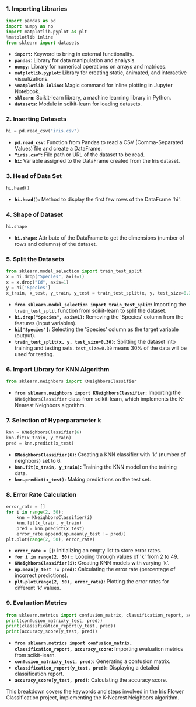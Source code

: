 ### 1. Importing Libraries
```python
import pandas as pd
import numpy as np
import matplotlib.pyplot as plt
%matplotlib inline
from sklearn import datasets
```
- **`import`:** Keyword to bring in external functionality.
- **`pandas`:** Library for data manipulation and analysis.
- **`numpy`:** Library for numerical operations on arrays and matrices.
- **`matplotlib.pyplot`:** Library for creating static, animated, and interactive visualizations.
- **`%matplotlib inline`:** Magic command for inline plotting in Jupyter Notebook.
- **`sklearn`:** Scikit-learn library, a machine learning library in Python.
- **`datasets`:** Module in scikit-learn for loading datasets.

### 2. Inserting Datasets
```python
hi = pd.read_csv("iris.csv")
```
- **`pd.read_csv`:** Function from Pandas to read a CSV (Comma-Separated Values) file and create a DataFrame.
- **`"iris.csv"`:** File path or URL of the dataset to be read.
- **`hi`:** Variable assigned to the DataFrame created from the Iris dataset.

### 3. Head of Data Set
```python
hi.head()
```
- **`hi.head()`:** Method to display the first few rows of the DataFrame 'hi'.

### 4. Shape of Dataset
```python
hi.shape
```
- **`hi.shape`:** Attribute of the DataFrame to get the dimensions (number of rows and columns) of the dataset.

### 5. Split the Datasets
```python
from sklearn.model_selection import train_test_split
x = hi.drop("Species", axis=1)
x = x.drop("Id", axis=1)
y = hi['Species']
x_train, x_test, y_train, y_test = train_test_split(x, y, test_size=0.30)
```
- **`from sklearn.model_selection import train_test_split`:** Importing the `train_test_split` function from scikit-learn to split the dataset.
- **`hi.drop("Species", axis=1)`:** Removing the 'Species' column from the features (input variables).
- **`hi['Species']`:** Selecting the 'Species' column as the target variable (output).
- **`train_test_split(x, y, test_size=0.30)`:** Splitting the dataset into training and testing sets. `test_size=0.30` means 30% of the data will be used for testing.

### 6. Import Library for KNN Algorithm
```python
from sklearn.neighbors import KNeighborsClassifier
```
- **`from sklearn.neighbors import KNeighborsClassifier`:** Importing the `KNeighborsClassifier` class from scikit-learn, which implements the K-Nearest Neighbors algorithm.

### 7. Selection of Hyperparameter k
```python
knn = KNeighborsClassifier(6)
knn.fit(x_train, y_train)
pred = knn.predict(x_test)
```
- **`KNeighborsClassifier(6)`:** Creating a KNN classifier with 'k' (number of neighbors) set to 6.
- **`knn.fit(x_train, y_train)`:** Training the KNN model on the training data.
- **`knn.predict(x_test)`:** Making predictions on the test set.

### 8. Error Rate Calculation
```python
error_rate = []
for i in range(2, 50):
    knn = KNeighborsClassifier(i)
    knn.fit(x_train, y_train)
    pred = knn.predict(x_test)
    error_rate.append(np.mean(y_test != pred))
plt.plot(range(2, 50), error_rate)
```
- **`error_rate = []`:** Initializing an empty list to store error rates.
- **`for i in range(2, 50):`:** Looping through values of 'k' from 2 to 49.
- **`KNeighborsClassifier(i)`:** Creating KNN models with varying 'k'.
- **`np.mean(y_test != pred)`:** Calculating the error rate (percentage of incorrect predictions).
- **`plt.plot(range(2, 50), error_rate)`:** Plotting the error rates for different 'k' values.

### 9. Evaluation Metrics
```python
from sklearn.metrics import confusion_matrix, classification_report, accuracy_score
print(confusion_matrix(y_test, pred))
print(classification_report(y_test, pred))
print(accuracy_score(y_test, pred))
```
- **`from sklearn.metrics import confusion_matrix, classification_report, accuracy_score`:** Importing evaluation metrics from scikit-learn.
- **`confusion_matrix(y_test, pred)`:** Generating a confusion matrix.
- **`classification_report(y_test, pred)`:** Displaying a detailed classification report.
- **`accuracy_score(y_test, pred)`:** Calculating the accuracy score.

This breakdown covers the keywords and steps involved in the Iris Flower Classification project, implementing the K-Nearest Neighbors algorithm.